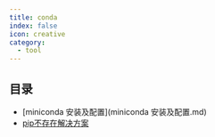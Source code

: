 ```yaml
---
title: conda
index: false
icon: creative
category:
  - tool
---
```


 ## 目录
- [miniconda 安装及配置](miniconda 安装及配置.md)
- [pip不存在解决方案](pip不存在解决方案.md)
